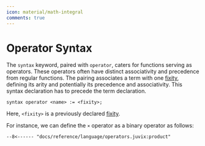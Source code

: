 ```yaml
---
icon: material/math-integral
comments: true
---
```


# Operator Syntax

The `syntax` keyword, paired with `operator`, caters for functions serving as
operators. These operators often have distinct associativity and precedence from
regular functions. The pairing associates a term with one [fixity](./fixity.md),
defining its arity and potentially its precedence and associativity. This syntax
declaration has to precede the term declaration.

```juvix
syntax operator <name> := <fixity>;
```

Here, `<fixity>` is a previously declared [fixity](./fixity.md).

For instance, we can define the `×` operator as a binary operator as
follows:

```juvix
--8<------ "docs/reference/language/operators.juvix:product"
```